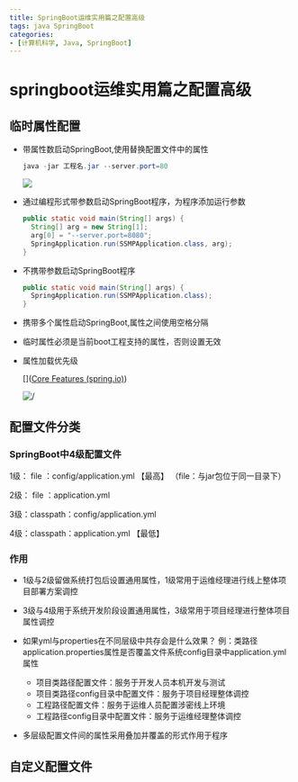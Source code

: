 ```yaml
---
title: SpringBoot运维实用篇之配置高级
tags: java SpringBoot
categories:
- [计算机科学, Java, SpringBoot]
---
```


# springboot运维实用篇之配置高级

## 临时属性配置

* 带属性数启动SpringBoot,使用替换配置文件中的属性

  ```java
  java -jar 工程名.jar --server.port=80
  ```

  ![](http://s3k1abi6b.hd-bkt.clouddn.com/20211119220801.png)

* 通过编程形式带参数启动SpringBoot程序，为程序添加运行参数

  ```java
  public static void main(String[] args) {
  	String[] arg = new String[1];
  	arg[0] = "--server.port=8080";
  	SpringApplication.run(SSMPApplication.class, arg);
  }
  ```

* 不携带参数启动SpringBoot程序

  ```java
  public static void main(String[] args) {
  	SpringApplication.run(SSMPApplication.class);
  }
  
  ```

  

* 携带多个属性启动SpringBoot,属性之间使用空格分隔

* 临时属性必须是当前boot工程支持的属性，否则设置无效

* 属性加载优先级

  []([Core Features (spring.io)](https://docs.spring.io/spring-boot/docs/current/reference/html/features.html#features.external-config))

  ![/](http://s3k1abi6b.hd-bkt.clouddn.com/20211119214529.png)

## 配置文件分类

### SpringBoot中4级配置文件 

1级： file ：config/application.yml 【最高】 （file：与jar包位于同一目录下）

2级： file ：application.yml 

3级：classpath：config/application.yml 

4级：classpath：application.yml 【最低】

### 作用

* 1级与2级留做系统打包后设置通用属性，1级常用于运维经理进行线上整体项目部署方案调控
* 3级与4级用于系统开发阶段设置通用属性，3级常用于项目经理进行整体项目属性调控
* 如果yml与properties在不同层级中共存会是什么效果？ 例：类路径application.properties属性是否覆盖文件系统config目录中application.yml属性
  * 项目类路径配置文件：服务于开发人员本机开发与测试 
  * 项目类路径config目录中配置文件：服务于项目经理整体调控 
  * 工程路径配置文件：服务于运维人员配置涉密线上环境 
  * 工程路径config目录中配置文件：服务于运维经理整体调控 

* 多层级配置文件间的属性采用叠加并覆盖的形式作用于程序

## 自定义配置文件


